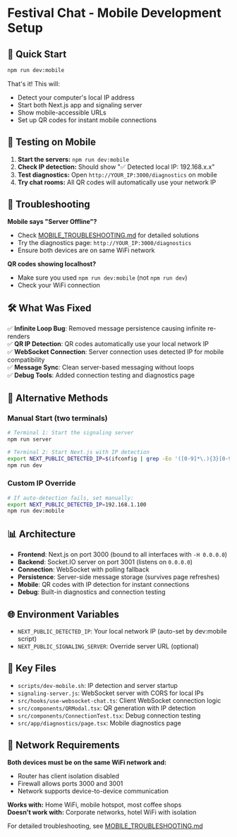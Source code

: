 # Festival Chat - Mobile Development Setup

## 🚀 Quick Start

```bash
npm run dev:mobile
```

That's it! This will:
- Detect your computer's local IP address
- Start both Next.js app and signaling server  
- Show mobile-accessible URLs
- Set up QR codes for instant mobile connections

## 📱 Testing on Mobile

1. **Start the servers:** `npm run dev:mobile`
2. **Check IP detection:** Should show "✅ Detected local IP: 192.168.x.x"
3. **Test diagnostics:** Open `http://YOUR_IP:3000/diagnostics` on mobile
4. **Try chat rooms:** All QR codes will automatically use your network IP

## 🔧 Troubleshooting

**Mobile says "Server Offline"?**
- Check [MOBILE_TROUBLESHOOTING.md](./MOBILE_TROUBLESHOOTING.md) for detailed solutions
- Try the diagnostics page: `http://YOUR_IP:3000/diagnostics`
- Ensure both devices are on same WiFi network

**QR codes showing localhost?**
- Make sure you used `npm run dev:mobile` (not `npm run dev`)
- Check your WiFi connection

## 🛠 What Was Fixed

✅ **Infinite Loop Bug**: Removed message persistence causing infinite re-renders  
✅ **QR IP Detection**: QR codes automatically use your local network IP  
✅ **WebSocket Connection**: Server connection uses detected IP for mobile compatibility  
✅ **Message Sync**: Clean server-based messaging without loops  
✅ **Debug Tools**: Added connection testing and diagnostics page

## 📖 Alternative Methods

### Manual Start (two terminals)
```bash
# Terminal 1: Start the signaling server
npm run server

# Terminal 2: Start Next.js with IP detection
export NEXT_PUBLIC_DETECTED_IP=$(ifconfig | grep -Eo '([0-9]*\.){3}[0-9]*' | grep -v '127.0.0.1' | head -1)
npm run dev
```

### Custom IP Override
```bash
# If auto-detection fails, set manually:
export NEXT_PUBLIC_DETECTED_IP=192.168.1.100
npm run dev:mobile
```

## 📊 Architecture

- **Frontend**: Next.js on port 3000 (bound to all interfaces with `-H 0.0.0.0`)
- **Backend**: Socket.IO server on port 3001 (listens on `0.0.0.0`)
- **Connection**: WebSocket with polling fallback
- **Persistence**: Server-side message storage (survives page refreshes)
- **Mobile**: QR codes with IP detection for instant connections
- **Debug**: Built-in diagnostics and connection testing

## 🌐 Environment Variables

- `NEXT_PUBLIC_DETECTED_IP`: Your local network IP (auto-set by dev:mobile script)
- `NEXT_PUBLIC_SIGNALING_SERVER`: Override server URL (optional)

## 📁 Key Files

- `scripts/dev-mobile.sh`: IP detection and server startup
- `signaling-server.js`: WebSocket server with CORS for local IPs
- `src/hooks/use-websocket-chat.ts`: Client WebSocket connection logic
- `src/components/QRModal.tsx`: QR generation with IP detection
- `src/components/ConnectionTest.tsx`: Debug connection testing
- `src/app/diagnostics/page.tsx`: Mobile diagnostics page

## 🎯 Network Requirements

**Both devices must be on the same WiFi network and:**
- Router has client isolation disabled
- Firewall allows ports 3000 and 3001
- Network supports device-to-device communication

**Works with:** Home WiFi, mobile hotspot, most coffee shops  
**Doesn't work with:** Corporate networks, hotel WiFi with isolation

For detailed troubleshooting, see [MOBILE_TROUBLESHOOTING.md](./MOBILE_TROUBLESHOOTING.md)
